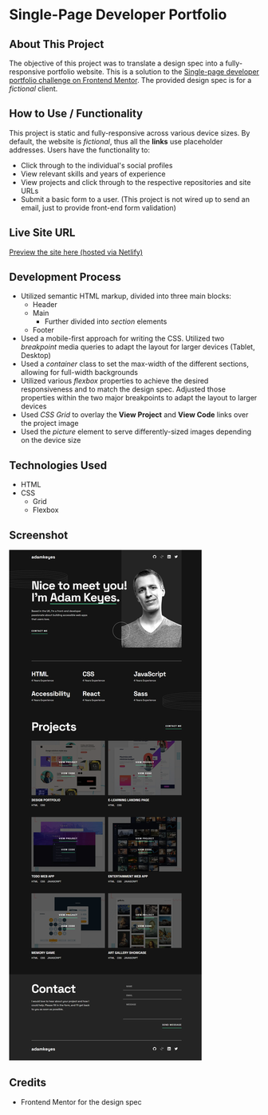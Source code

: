 # Single-Page Developer Portfolio

## About This Project
The objective of this project was to translate a design spec into a fully-responsive portfolio website. This is a solution to the [Single-page developer portfolio challenge on Frontend Mentor](https://www.frontendmentor.io/challenges/singlepage-developer-portfolio-bBVj2ZPi-x). The provided design spec is for a *fictional* client. 

## How to Use / Functionality
This project is static and fully-responsive across various device sizes. By default, the website is *fictional*, thus all the **links** use placeholder addresses. Users have the functionality to:
- Click through to the individual's social profiles
- View relevant skills and years of experience
- View projects and click through to the respective repositories and site URLs
- Submit a basic form to a user. (This project is not wired up to send an email, just to provide front-end form validation)

## Live Site URL
[Preview the site here (hosted via Netlify)](https://chimerical-selkie-e9a9da.netlify.app)

## Development Process
- Utilized semantic HTML markup, divided into three main blocks:
  - Header
  - Main
    - Further divided into *section* elements
  - Footer
- Used a mobile-first approach for writing the CSS. Utilized two *breakpoint* media queries to adapt the layout for larger devices (Tablet, Desktop)
- Used a *container* class to set the max-width of the different sections, allowing for full-width backgrounds
- Utilized various *flexbox* properties to achieve the desired responsiveness and to match the design spec. Adjusted those properties within the two major breakpoints to adapt the layout to larger devices
- Used *CSS Grid* to overlay the **View Project** and **View Code** links over the project image
- Used the *picture* element to serve differently-sized images depending on the device size

## Technologies Used
* HTML
* CSS
  * Grid
  * Flexbox

## Screenshot
![](./screenshot.png)

## Credits
- Frontend Mentor for the design spec